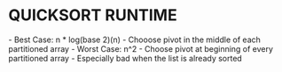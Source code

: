 <h1>QUICKSORT RUNTIME</h1>
- Best Case: n * log(base 2)(n)
  - Chooose pivot in the middle of each partitioned array
- Worst Case: n^2
  - Choose pivot at beginning of every partitioned array
  - Especially bad when the list is already sorted

